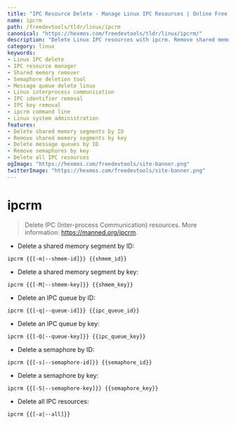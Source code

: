 ```yaml
---
title: "IPC Resource Delete - Manage Linux IPC Resources | Online Free DevTools by Hexmos"
name: ipcrm
path: /freedevtools/tldr/linux/ipcrm
canonical: "https://hexmos.com/freedevtools/tldr/linux/ipcrm/"
description: "Delete Linux IPC resources with ipcrm. Remove shared memory segments, message queues, and semaphores. Free online tool, no registration required."
category: linux
keywords:
- Linux IPC delete
- IPC resource manager
- Shared memory remover
- Semaphore deletion tool
- Message queue delete linux
- Linux interprocess communication
- IPC identifier removal
- IPC key removal
- ipcrm command line
- Linux system administration
features:
- Delete shared memory segments by ID
- Remove shared memory segments by key
- Delete message queues by ID
- Remove semaphores by key
- Delete all IPC resources
ogImage: "https://hexmos.com/freedevtools/site-banner.png"
twitterImage: "https://hexmos.com/freedevtools/site-banner.png"
---
```


# ipcrm

> Delete IPC (Inter-process Communication) resources.
> More information: <https://manned.org/ipcrm>.

- Delete a shared memory segment by ID:

`ipcrm {{[-m|--shmem-id]}} {{shmem_id}}`

- Delete a shared memory segment by key:

`ipcrm {{[-M|--shmem-key]}} {{shmem_key}}`

- Delete an IPC queue by ID:

`ipcrm {{[-q|--queue-id]}} {{ipc_queue_id}}`

- Delete an IPC queue by key:

`ipcrm {{[-Q|--queue-key]}} {{ipc_queue_key}}`

- Delete a semaphore by ID:

`ipcrm {{[-s|--semaphore-id]}} {{semaphore_id}}`

- Delete a semaphore by key:

`ipcrm {{[-S|--semaphore-key]}} {{semaphore_key}}`

- Delete all IPC resources:

`ipcrm {{[-a|--all]}}`
